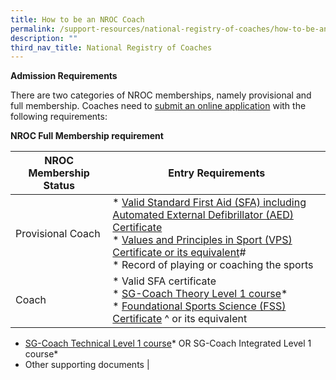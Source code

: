 ```yaml
---
title: How to be an NROC Coach
permalink: /support-resources/national-registry-of-coaches/how-to-be-an-nroc-coach/
description: ""
third_nav_title: National Registry of Coaches
---
```

**Admission Requirements**

There are two categories of NROC memberships, namely provisional and full membership. Coaches need to [submit an online application](http://www.sportsync.sg/) with the following requirements:

**NROC Full Membership requirement**


| **NROC Membership Status** | **Entry Requirements** |
| -------- | -------- |
| Provisional Coach  | * [Valid Standard First Aid (SFA) including Automated External Defibrillator (AED) Certificate](https://www.sportsingapore.gov.sg/Athletes-Coaches/Coaches-Corner/National-Registry-of-Coaches/Accredited-Standard-First-Aid-with-AED-Courses)<br>* [Values and Principles in Sport (VPS) Certificate or its equivalent](https://www.sportsingapore.gov.sg/sports-education/values-and-principles-in-sport)#<br>* Record of playing or coaching the sports     |
| Coach  | *   Valid SFA certificate<br>* [SG-Coach Theory Level 1 course](https://www.sportsingapore.gov.sg/athletes-coaches/coaches-corner/singapore-coach-excellence-programme-sg-coach/sg-coach-level-1-theory-programme)\*<br>* [Foundational Sports Science (FSS) Certificate](https://www.sportsingapore.gov.sg/Athletes-Coaches/Coaches-Corner/Singapore-Coach-Excellence-Programme-SG-Coach/Foundational-and-Intermediate-Sports-Science-Courses) ^ or its equivalent
*   [SG-Coach Technical Level 1 course](https://www.sportsingapore.gov.sg/athletes-coaches/coaches-corner/singapore-coach-excellence-programme-sg-coach/sg-coach-technical-programme-accreditation)\* OR SG-Coach Integrated Level 1 course\*
*   Other supporting documents |